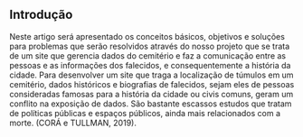 ## Introdução

Neste artigo será apresentado os conceitos básicos, objetivos e soluções para problemas que serão resolvidos através do nosso projeto que se trata de um site que gerencia dados do cemitério e faz a comunicação entre as pessoas e as informações dos falecidos, e consequentemente a história da cidade. Para desenvolver um site que traga a localização de túmulos em um cemitério, dados históricos e biografias de falecidos, sejam eles de pessoas consideradas famosas para a história da cidade ou civis comuns, geram um conflito na exposição de dados. 
São bastante escassos estudos que tratam de políticas públicas e espaços públicos, ainda mais relacionados com a morte. (CORÁ e TULLMAN, 2019).
